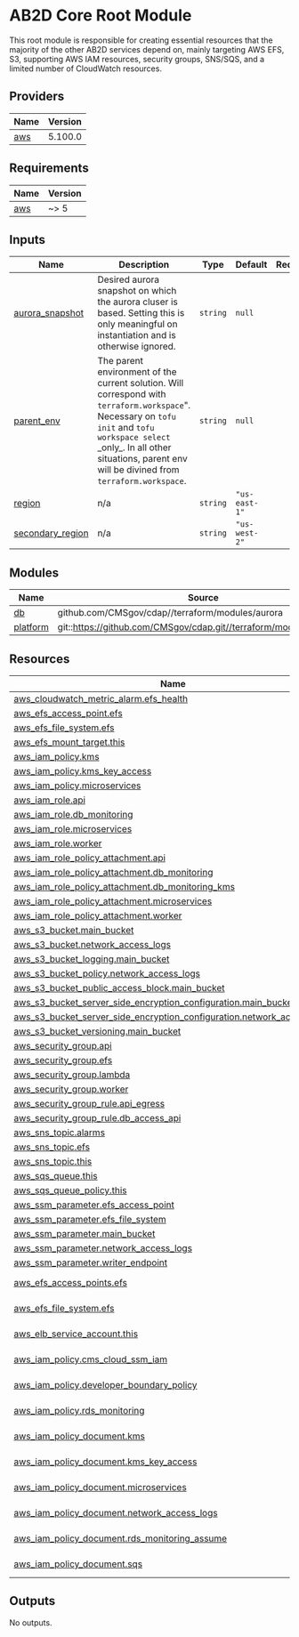 # AB2D Core Root Module

This root module is responsible for creating essential resources that the majority of the other AB2D services depend on, mainly targeting AWS EFS, S3, supporting AWS IAM resources, security groups, SNS/SQS, and a limited number of CloudWatch resources.

<!-- BEGIN_TF_DOCS -->
<!--WARNING: GENERATED CONTENT with terraform-docs, e.g.
     'terraform-docs --config "$(git rev-parse --show-toplevel)/.terraform-docs.yml" .'
     Manually updating sections between TF_DOCS tags may be overwritten.
     See https://terraform-docs.io/user-guide/configuration/ for more information.
-->
## Providers

| Name | Version |
|------|---------|
| <a name="provider_aws"></a> [aws](#provider\_aws) | 5.100.0 |

<!--WARNING: GENERATED CONTENT with terraform-docs, e.g.
     'terraform-docs --config "$(git rev-parse --show-toplevel)/.terraform-docs.yml" .'
     Manually updating sections between TF_DOCS tags may be overwritten.
     See https://terraform-docs.io/user-guide/configuration/ for more information.
-->
## Requirements

| Name | Version |
|------|---------|
| <a name="requirement_aws"></a> [aws](#requirement\_aws) | ~> 5 |

<!--WARNING: GENERATED CONTENT with terraform-docs, e.g.
     'terraform-docs --config "$(git rev-parse --show-toplevel)/.terraform-docs.yml" .'
     Manually updating sections between TF_DOCS tags may be overwritten.
     See https://terraform-docs.io/user-guide/configuration/ for more information.
-->
## Inputs

| Name | Description | Type | Default | Required |
|------|-------------|------|---------|:--------:|
| <a name="input_aurora_snapshot"></a> [aurora\_snapshot](#input\_aurora\_snapshot) | Desired aurora snapshot on which the aurora cluser is based. Setting this is only meaningful on instantiation and is otherwise ignored. | `string` | `null` | no |
| <a name="input_parent_env"></a> [parent\_env](#input\_parent\_env) | The parent environment of the current solution. Will correspond with `terraform.workspace`".<br/>Necessary on `tofu init` and `tofu workspace select` \_only\_. In all other situations, parent env<br/>will be divined from `terraform.workspace`. | `string` | `null` | no |
| <a name="input_region"></a> [region](#input\_region) | n/a | `string` | `"us-east-1"` | no |
| <a name="input_secondary_region"></a> [secondary\_region](#input\_secondary\_region) | n/a | `string` | `"us-west-2"` | no |

<!--WARNING: GENERATED CONTENT with terraform-docs, e.g.
     'terraform-docs --config "$(git rev-parse --show-toplevel)/.terraform-docs.yml" .'
     Manually updating sections between TF_DOCS tags may be overwritten.
     See https://terraform-docs.io/user-guide/configuration/ for more information.
-->
## Modules

| Name | Source | Version |
|------|--------|---------|
| <a name="module_db"></a> [db](#module\_db) | github.com/CMSgov/cdap//terraform/modules/aurora | f91210d2640845f1b6f0edb7087b6cbf02acbdec |
| <a name="module_platform"></a> [platform](#module\_platform) | git::https://github.com/CMSgov/cdap.git//terraform/modules/platform | PLT-1099 |

<!--WARNING: GENERATED CONTENT with terraform-docs, e.g.
     'terraform-docs --config "$(git rev-parse --show-toplevel)/.terraform-docs.yml" .'
     Manually updating sections between TF_DOCS tags may be overwritten.
     See https://terraform-docs.io/user-guide/configuration/ for more information.
-->
## Resources

| Name | Type |
|------|------|
| [aws_cloudwatch_metric_alarm.efs_health](https://registry.terraform.io/providers/hashicorp/aws/latest/docs/resources/cloudwatch_metric_alarm) | resource |
| [aws_efs_access_point.efs](https://registry.terraform.io/providers/hashicorp/aws/latest/docs/resources/efs_access_point) | resource |
| [aws_efs_file_system.efs](https://registry.terraform.io/providers/hashicorp/aws/latest/docs/resources/efs_file_system) | resource |
| [aws_efs_mount_target.this](https://registry.terraform.io/providers/hashicorp/aws/latest/docs/resources/efs_mount_target) | resource |
| [aws_iam_policy.kms](https://registry.terraform.io/providers/hashicorp/aws/latest/docs/resources/iam_policy) | resource |
| [aws_iam_policy.kms_key_access](https://registry.terraform.io/providers/hashicorp/aws/latest/docs/resources/iam_policy) | resource |
| [aws_iam_policy.microservices](https://registry.terraform.io/providers/hashicorp/aws/latest/docs/resources/iam_policy) | resource |
| [aws_iam_role.api](https://registry.terraform.io/providers/hashicorp/aws/latest/docs/resources/iam_role) | resource |
| [aws_iam_role.db_monitoring](https://registry.terraform.io/providers/hashicorp/aws/latest/docs/resources/iam_role) | resource |
| [aws_iam_role.microservices](https://registry.terraform.io/providers/hashicorp/aws/latest/docs/resources/iam_role) | resource |
| [aws_iam_role.worker](https://registry.terraform.io/providers/hashicorp/aws/latest/docs/resources/iam_role) | resource |
| [aws_iam_role_policy_attachment.api](https://registry.terraform.io/providers/hashicorp/aws/latest/docs/resources/iam_role_policy_attachment) | resource |
| [aws_iam_role_policy_attachment.db_monitoring](https://registry.terraform.io/providers/hashicorp/aws/latest/docs/resources/iam_role_policy_attachment) | resource |
| [aws_iam_role_policy_attachment.db_monitoring_kms](https://registry.terraform.io/providers/hashicorp/aws/latest/docs/resources/iam_role_policy_attachment) | resource |
| [aws_iam_role_policy_attachment.microservices](https://registry.terraform.io/providers/hashicorp/aws/latest/docs/resources/iam_role_policy_attachment) | resource |
| [aws_iam_role_policy_attachment.worker](https://registry.terraform.io/providers/hashicorp/aws/latest/docs/resources/iam_role_policy_attachment) | resource |
| [aws_s3_bucket.main_bucket](https://registry.terraform.io/providers/hashicorp/aws/latest/docs/resources/s3_bucket) | resource |
| [aws_s3_bucket.network_access_logs](https://registry.terraform.io/providers/hashicorp/aws/latest/docs/resources/s3_bucket) | resource |
| [aws_s3_bucket_logging.main_bucket](https://registry.terraform.io/providers/hashicorp/aws/latest/docs/resources/s3_bucket_logging) | resource |
| [aws_s3_bucket_policy.network_access_logs](https://registry.terraform.io/providers/hashicorp/aws/latest/docs/resources/s3_bucket_policy) | resource |
| [aws_s3_bucket_public_access_block.main_bucket](https://registry.terraform.io/providers/hashicorp/aws/latest/docs/resources/s3_bucket_public_access_block) | resource |
| [aws_s3_bucket_server_side_encryption_configuration.main_bucket](https://registry.terraform.io/providers/hashicorp/aws/latest/docs/resources/s3_bucket_server_side_encryption_configuration) | resource |
| [aws_s3_bucket_server_side_encryption_configuration.network_access_logs](https://registry.terraform.io/providers/hashicorp/aws/latest/docs/resources/s3_bucket_server_side_encryption_configuration) | resource |
| [aws_s3_bucket_versioning.main_bucket](https://registry.terraform.io/providers/hashicorp/aws/latest/docs/resources/s3_bucket_versioning) | resource |
| [aws_security_group.api](https://registry.terraform.io/providers/hashicorp/aws/latest/docs/resources/security_group) | resource |
| [aws_security_group.efs](https://registry.terraform.io/providers/hashicorp/aws/latest/docs/resources/security_group) | resource |
| [aws_security_group.lambda](https://registry.terraform.io/providers/hashicorp/aws/latest/docs/resources/security_group) | resource |
| [aws_security_group.worker](https://registry.terraform.io/providers/hashicorp/aws/latest/docs/resources/security_group) | resource |
| [aws_security_group_rule.api_egress](https://registry.terraform.io/providers/hashicorp/aws/latest/docs/resources/security_group_rule) | resource |
| [aws_security_group_rule.db_access_api](https://registry.terraform.io/providers/hashicorp/aws/latest/docs/resources/security_group_rule) | resource |
| [aws_sns_topic.alarms](https://registry.terraform.io/providers/hashicorp/aws/latest/docs/resources/sns_topic) | resource |
| [aws_sns_topic.efs](https://registry.terraform.io/providers/hashicorp/aws/latest/docs/resources/sns_topic) | resource |
| [aws_sns_topic.this](https://registry.terraform.io/providers/hashicorp/aws/latest/docs/resources/sns_topic) | resource |
| [aws_sqs_queue.this](https://registry.terraform.io/providers/hashicorp/aws/latest/docs/resources/sqs_queue) | resource |
| [aws_sqs_queue_policy.this](https://registry.terraform.io/providers/hashicorp/aws/latest/docs/resources/sqs_queue_policy) | resource |
| [aws_ssm_parameter.efs_access_point](https://registry.terraform.io/providers/hashicorp/aws/latest/docs/resources/ssm_parameter) | resource |
| [aws_ssm_parameter.efs_file_system](https://registry.terraform.io/providers/hashicorp/aws/latest/docs/resources/ssm_parameter) | resource |
| [aws_ssm_parameter.main_bucket](https://registry.terraform.io/providers/hashicorp/aws/latest/docs/resources/ssm_parameter) | resource |
| [aws_ssm_parameter.network_access_logs](https://registry.terraform.io/providers/hashicorp/aws/latest/docs/resources/ssm_parameter) | resource |
| [aws_ssm_parameter.writer_endpoint](https://registry.terraform.io/providers/hashicorp/aws/latest/docs/resources/ssm_parameter) | resource |
| [aws_efs_access_points.efs](https://registry.terraform.io/providers/hashicorp/aws/latest/docs/data-sources/efs_access_points) | data source |
| [aws_efs_file_system.efs](https://registry.terraform.io/providers/hashicorp/aws/latest/docs/data-sources/efs_file_system) | data source |
| [aws_elb_service_account.this](https://registry.terraform.io/providers/hashicorp/aws/latest/docs/data-sources/elb_service_account) | data source |
| [aws_iam_policy.cms_cloud_ssm_iam](https://registry.terraform.io/providers/hashicorp/aws/latest/docs/data-sources/iam_policy) | data source |
| [aws_iam_policy.developer_boundary_policy](https://registry.terraform.io/providers/hashicorp/aws/latest/docs/data-sources/iam_policy) | data source |
| [aws_iam_policy.rds_monitoring](https://registry.terraform.io/providers/hashicorp/aws/latest/docs/data-sources/iam_policy) | data source |
| [aws_iam_policy_document.kms](https://registry.terraform.io/providers/hashicorp/aws/latest/docs/data-sources/iam_policy_document) | data source |
| [aws_iam_policy_document.kms_key_access](https://registry.terraform.io/providers/hashicorp/aws/latest/docs/data-sources/iam_policy_document) | data source |
| [aws_iam_policy_document.microservices](https://registry.terraform.io/providers/hashicorp/aws/latest/docs/data-sources/iam_policy_document) | data source |
| [aws_iam_policy_document.network_access_logs](https://registry.terraform.io/providers/hashicorp/aws/latest/docs/data-sources/iam_policy_document) | data source |
| [aws_iam_policy_document.rds_monitoring_assume](https://registry.terraform.io/providers/hashicorp/aws/latest/docs/data-sources/iam_policy_document) | data source |
| [aws_iam_policy_document.sqs](https://registry.terraform.io/providers/hashicorp/aws/latest/docs/data-sources/iam_policy_document) | data source |

<!--WARNING: GENERATED CONTENT with terraform-docs, e.g.
     'terraform-docs --config "$(git rev-parse --show-toplevel)/.terraform-docs.yml" .'
     Manually updating sections between TF_DOCS tags may be overwritten.
     See https://terraform-docs.io/user-guide/configuration/ for more information.
-->
## Outputs

No outputs.
<!-- END_TF_DOCS -->
